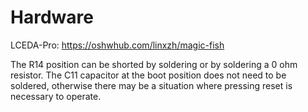 # Hardware

LCEDA-Pro: https://oshwhub.com/linxzh/magic-fish

The R14 position can be shorted by soldering or by soldering a 0 ohm resistor. The C11 capacitor at the boot position does not need to be soldered, otherwise there may be a situation where pressing reset is necessary to operate.

